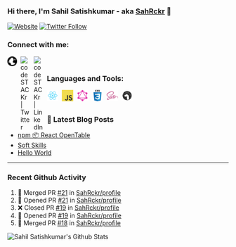 ### Hi there, I'm Sahil Satishkumar - aka [SahRckr][website] 👋

[![Website](https://img.shields.io/website?label=sahilsatishkumar.dev&style=for-the-badge&url=https%3A%2F%2Fsahilsatishkumar.dev)](https://sahilsatishkumar.dev) [![Twitter Follow](https://img.shields.io/twitter/follow/sahrckr?color=1DA1F2&logo=twitter&style=for-the-badge)](https://twitter.com/intent/follow?original_referer=https%3A%2F%2Fgithub.com%2Fsahrckr&screen_name=sahrckr)

### Connect with me:

[<img align="left" alt="sahilsatishkumar.dev" width="22px" src="https://raw.githubusercontent.com/iconic/open-iconic/master/svg/globe.svg" style="margin-right: 0.5rem"/>][website] [<img align="left" alt="codeSTACKr | Twitter" width="22px" src="https://cdn.jsdelivr.net/npm/simple-icons@v3/icons/twitter.svg" style="margin-right: 0.5rem"/>][twitter] [<img align="left" alt="codeSTACKr | LinkedIn" width="22px" src="https://cdn.jsdelivr.net/npm/simple-icons@v3/icons/linkedin.svg" style="margin-right: 0.5rem"/>][linkedin]

<br />

### Languages and Tools:

<img align="left" alt="react" width="26px" src="https://raw.githubusercontent.com/github/explore/80688e429a7d4ef2fca1e82350fe8e3517d3494d/topics/react/react.png" style="margin-right: 0.5rem" /><img align="left" alt="javascript" width="26px" src="https://raw.githubusercontent.com/github/explore/80688e429a7d4ef2fca1e82350fe8e3517d3494d/topics/javascript/javascript.png" style="margin-right: 0.5rem" /><img align="left" alt="graphql" width="26px" src="https://raw.githubusercontent.com/github/explore/80688e429a7d4ef2fca1e82350fe8e3517d3494d/topics/graphql/graphql.png" style="margin-right: 0.5rem"/><img align="left" alt="CSS3" width="26px" src="https://raw.githubusercontent.com/github/explore/80688e429a7d4ef2fca1e82350fe8e3517d3494d/topics/css/css.png" style="margin-right: 0.5rem"/> <img align="left" alt="sass" width="26px" src="https://raw.githubusercontent.com/github/explore/80688e429a7d4ef2fca1e82350fe8e3517d3494d/topics/sass/sass.png" style="margin-right: 0.5rem"/><img align="left" alt="deno" width="26px" src="https://raw.githubusercontent.com/github/explore/361e2821e2dea67711cde99c9c40ed357061cf27/topics/deno/deno.png" style="margin-right: 0.5rem"/>

<br />
<br />

### 📕 Latest Blog Posts

<!-- BLOG-POST-LIST:START -->
- [npm 📦 React OpenTable](https://sahilsatishkumar.dev/blog/2020/08/21/react-opentable)
- [Soft Skills](https://sahilsatishkumar.dev/blog/2020/08/16/Soft-skills)
- [Hello World](https://sahilsatishkumar.dev/blog/hello-world)
<!-- BLOG-POST-LIST:END -->

---

### Recent Github Activity

<!--START_SECTION:activity-->

1. 🎉 Merged PR [#21](https://github.com/SahRckr/profile/pull/21) in [SahRckr/profile](https://github.com/SahRckr/profile)
2. 💪 Opened PR [#21](https://github.com/SahRckr/profile/pull/21) in [SahRckr/profile](https://github.com/SahRckr/profile)
3. ❌ Closed PR [#19](https://github.com/SahRckr/profile/pull/19) in [SahRckr/profile](https://github.com/SahRckr/profile)
4. 💪 Opened PR [#19](https://github.com/SahRckr/profile/pull/19) in [SahRckr/profile](https://github.com/SahRckr/profile)
5. 🎉 Merged PR [#18](https://github.com/SahRckr/profile/pull/18) in [SahRckr/profile](https://github.com/SahRckr/profile)
<!--END_SECTION:activity-->

  <img alt="Sahil Satishkumar's Github Stats" src="https://github-readme-stats.codestackr.vercel.app/api?username=sahrckr&show_icons=true&hide_border=true&hide=stars,contribs" />

[website]: https://sahilsatishkumar.dev
[twitter]: https://twitter.com/sahrckr
[linkedin]: https://linkedin.com/in/sahrckr
